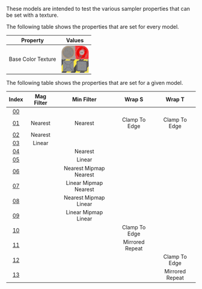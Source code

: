 These models are intended to test the various sampler properties that can be set with a texture.  

The following table shows the properties that are set for every model.  


Property | **Values**
:---: | :---:
Base Color Texture | <img src="Textures/Texture_baseColor.png" height="72" width="72" align="middle">

 
The following table shows the properties that are set for a given model.  


Index | Mag Filter | Min Filter | Wrap S | Wrap T
:---: | :---: | :---: | :---: | :---:
[00](Texture_Sampler_00.gltf) |   |   |   |  
[01](Texture_Sampler_01.gltf) | Nearest | Nearest | Clamp To Edge | Clamp To Edge
[02](Texture_Sampler_02.gltf) | Nearest |   |   |  
[03](Texture_Sampler_03.gltf) | Linear |   |   |  
[04](Texture_Sampler_04.gltf) |   | Nearest |   |  
[05](Texture_Sampler_05.gltf) |   | Linear |   |  
[06](Texture_Sampler_06.gltf) |   | Nearest Mipmap Nearest |   |  
[07](Texture_Sampler_07.gltf) |   | Linear Mipmap Nearest |   |  
[08](Texture_Sampler_08.gltf) |   | Nearest Mipmap Linear |   |  
[09](Texture_Sampler_09.gltf) |   | Linear Mipmap Linear |   |  
[10](Texture_Sampler_10.gltf) |   |   | Clamp To Edge |  
[11](Texture_Sampler_11.gltf) |   |   | Mirrored Repeat |  
[12](Texture_Sampler_12.gltf) |   |   |   | Clamp To Edge
[13](Texture_Sampler_13.gltf) |   |   |   | Mirrored Repeat
 
